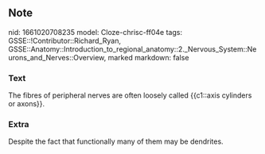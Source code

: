 ## Note
nid: 1661020708235
model: Cloze-chrisc-ff04e
tags: GSSE::!Contributor::Richard_Ryan, GSSE::Anatomy::Introduction_to_regional_anatomy::2._Nervous_System::Neurons_and_Nerves::Overview, marked
markdown: false

### Text
<div class='toggle'>
  The fibres of peripheral nerves are often loosely called
  {{c1::axis cylinders or axons}}.
</div>

### Extra
<p id="0d5ec882-e53e-40af-8558-53501ebfbb5a" class="">Despite the
fact that functionally many of them may be dendrites.
